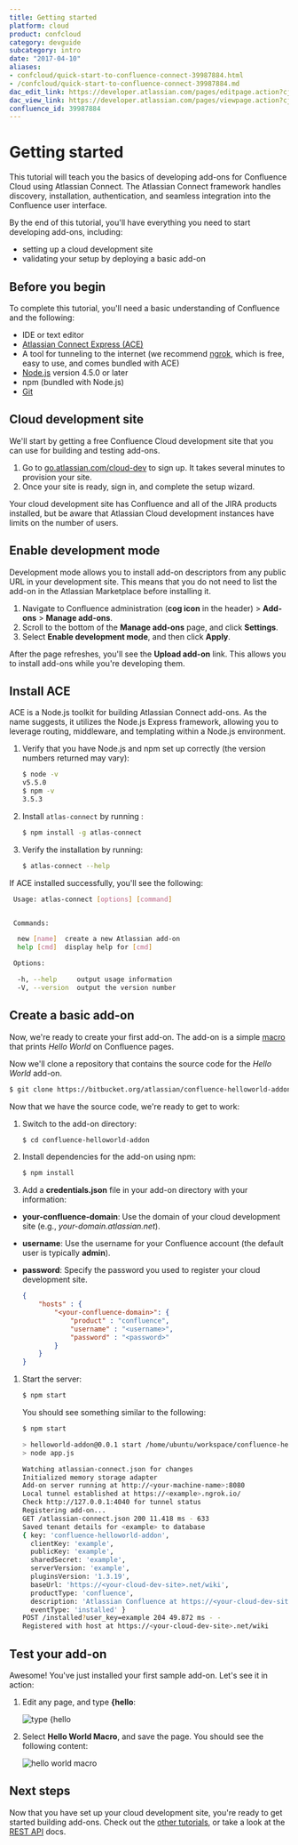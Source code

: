 ```yaml
---
title: Getting started
platform: cloud
product: confcloud
category: devguide
subcategory: intro
date: "2017-04-10"
aliases:
- confcloud/quick-start-to-confluence-connect-39987884.html
- /confcloud/quick-start-to-confluence-connect-39987884.md
dac_edit_link: https://developer.atlassian.com/pages/editpage.action?cjm=wozere&pageId=39987884
dac_view_link: https://developer.atlassian.com/pages/viewpage.action?cjm=wozere&pageId=39987884
confluence_id: 39987884
---
```


# Getting started

This tutorial will teach you the basics of developing add-ons for Confluence Cloud using Atlassian 
Connect. The Atlassian Connect framework handles discovery, installation, authentication, and 
seamless integration into the Confluence user interface.

By the end of this tutorial, you'll have everything you need to start developing add-ons, including:

- setting up a cloud development site
- validating your setup by deploying a basic add-on 

## Before you begin

To complete this tutorial, you'll need a basic understanding of Confluence and the following:

- IDE or text editor
- [Atlassian Connect Express (ACE)](#install-ace)
- A tool for tunneling to the internet (we recommend [ngrok](https://ngrok.com/download), which is free, easy to use, and comes bundled with ACE)
- [Node.js](https://www.nodejs.org/en/download) version 4.5.0 or later 
- npm (bundled with Node.js)
- [Git](https://git-scm.com/downloads)

## Cloud development site

We'll start by getting a free Confluence Cloud development site that you can use for building and 
testing add-ons. 

1. Go to [go.atlassian.com/cloud-dev](http://go.atlassian.com/cloud-dev) to sign up. It takes several minutes to provision your site.
1. Once your site is ready, sign in, and complete the setup wizard. 

Your cloud development site has Confluence and all of the JIRA products installed, but be aware that 
Atlassian Cloud development instances have limits on the number of users.

## Enable development mode

Development mode allows you to install add-on descriptors from any public URL in your development 
site. This means that you do not need to list the add-on in the Atlassian Marketplace before 
installing it.

1. Navigate to Confluence administration (**cog icon** in the header) > **Add-ons** > **Manage add-ons**.
1. Scroll to the bottom of the **Manage add-ons** page, and click **Settings**.
1. Select **Enable development mode**, and then click **Apply**.

After the page refreshes, you'll see the **Upload add-on** link. This allows you to install add-ons 
while you're developing them.

## Install ACE

ACE is a Node.js toolkit for building Atlassian Connect add-ons. As the name suggests, it utilizes 
the Node.js Express framework, allowing you to leverage routing, middleware, and templating within 
a Node.js environment. 

1. Verify that you have Node.js and npm set up correctly (the version numbers returned may vary):

	``` bash
	$ node -v
	v5.5.0
	$ npm -v
	3.5.3
	```
1. Install `atlas-connect` by running :

	``` bash
	$ npm install -g atlas-connect
	```
1. Verify the installation by running:

	``` bash
	$ atlas-connect --help
	```

If ACE installed successfully, you'll see the following:
	
``` bash
 Usage: atlas-connect [options] [command]


 Commands:

  new [name]  create a new Atlassian add-on
  help [cmd]  display help for [cmd]

 Options:

  -h, --help     output usage information
  -V, --version  output the version number
```

## Create a basic add-on

Now, we're ready to create your first add-on. The add-on is a simple [macro](https://confluence.atlassian.com/confcloud/macros-724765157.html)  
that prints *Hello World* on Confluence pages.

Now we'll clone a repository that contains the source code for the *Hello World* add-on. 

``` bash
$ git clone https://bitbucket.org/atlassian/confluence-helloworld-addon
```

Now that we have the source code, we're ready to get to work:

1. Switch to the add-on directory:

	``` bash
	$ cd confluence-helloworld-addon
	```
1. Install dependencies for the add-on using npm:

	``` bash
	$ npm install
	```
1. Add a **credentials.json** file in your add-on directory with your information:
 - **your-confluence-domain**: Use the domain of your cloud development site (e.g., *your-domain.atlassian.net*).
 - **username**: Use the username for your Confluence account (the default user is typically **admin**).
 - **password**: Specify the password you used to register your cloud development site.

	``` json
	{
		"hosts" : {
			"<your-confluence-domain>": {
				"product" : "confluence",
				"username" : "<username>",
				"password" : "<password>"
			}
		}
	}
	```

1. Start the server:

	``` bash
	$ npm start
	```

	You should see something similar to the following: 

	``` bash
	$ npm start

	> helloworld-addon@0.0.1 start /home/ubuntu/workspace/confluence-helloworld-addon
	> node app.js

	Watching atlassian-connect.json for changes
	Initialized memory storage adapter
	Add-on server running at http://<your-machine-name>:8080
	Local tunnel established at https://<example>.ngrok.io/
	Check http://127.0.0.1:4040 for tunnel status
	Registering add-on...
	GET /atlassian-connect.json 200 11.418 ms - 633
	Saved tenant details for <example> to database
	{ key: 'confluence-helloworld-addon',
	  clientKey: 'example',
	  publicKey: 'example',
	  sharedSecret: 'example',
	  serverVersion: 'example',
	  pluginsVersion: '1.3.19',
	  baseUrl: 'https://<your-cloud-dev-site>.net/wiki',
	  productType: 'confluence',
	  description: 'Atlassian Confluence at https://<your-cloud-dev-site>.net/wiki ',
	  eventType: 'installed' }
	POST /installed?user_key=example 204 49.872 ms - -
	Registered with host at https://<your-cloud-dev-site>.net/wiki
	```

## Test your add-on

Awesome! You've just installed your first sample add-on. Let's see it in action:

1. Edit any page, and type **{hello**: 
	
	![type {hello](/cloud/confluence/images/type-hello.png)

1. Select **Hello World Macro**, and save the page. You should see the following content:

	![hello world macro](/cloud/confluence/images/hello-world-macro.png)

## Next steps

Now that you have set up your cloud development site, you're ready to get started building add-ons. 
Check out the [other tutorials](/cloud/confluence/tutorials-and-guides), or take a look at the [REST API](/cloud/confluence/about-confluence-cloud-rest-api) docs.